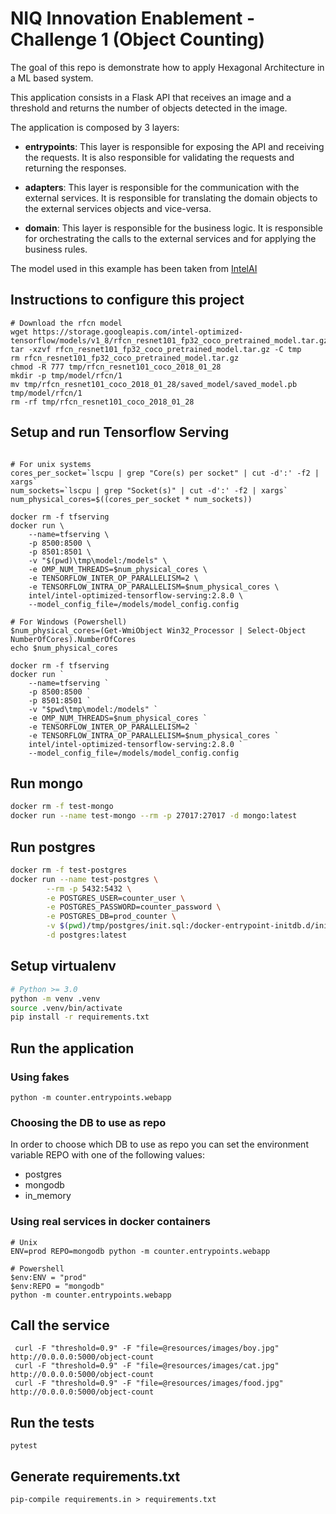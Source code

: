# NIQ Innovation Enablement - Challenge 1 (Object Counting)

The goal of this repo is demonstrate how to apply Hexagonal Architecture in a ML based system.

This application consists in a Flask API that receives an image and a threshold and returns the number of objects detected in the image.

The application is composed by 3 layers:

- **entrypoints**: This layer is responsible for exposing the API and receiving the requests. It is also responsible for validating the requests and returning the responses.

- **adapters**: This layer is responsible for the communication with the external services. It is responsible for translating the domain objects to the external services objects and vice-versa.

- **domain**: This layer is responsible for the business logic. It is responsible for orchestrating the calls to the external services and for applying the business rules.

The model used in this example has been taken from 
[IntelAI](https://github.com/IntelAI/models/blob/master/docs/object_detection/tensorflow_serving/Tutorial.md)


## Instructions to configure this project
```
# Download the rfcn model 
wget https://storage.googleapis.com/intel-optimized-tensorflow/models/v1_8/rfcn_resnet101_fp32_coco_pretrained_model.tar.gz
tar -xzvf rfcn_resnet101_fp32_coco_pretrained_model.tar.gz -C tmp
rm rfcn_resnet101_fp32_coco_pretrained_model.tar.gz
chmod -R 777 tmp/rfcn_resnet101_coco_2018_01_28
mkdir -p tmp/model/rfcn/1
mv tmp/rfcn_resnet101_coco_2018_01_28/saved_model/saved_model.pb tmp/model/rfcn/1
rm -rf tmp/rfcn_resnet101_coco_2018_01_28
```

## Setup and run Tensorflow Serving

```

# For unix systems
cores_per_socket=`lscpu | grep "Core(s) per socket" | cut -d':' -f2 | xargs`
num_sockets=`lscpu | grep "Socket(s)" | cut -d':' -f2 | xargs`
num_physical_cores=$((cores_per_socket * num_sockets))

docker rm -f tfserving
docker run \
    --name=tfserving \
    -p 8500:8500 \
    -p 8501:8501 \
    -v "$(pwd)\tmp\model:/models" \
    -e OMP_NUM_THREADS=$num_physical_cores \
    -e TENSORFLOW_INTER_OP_PARALLELISM=2 \
    -e TENSORFLOW_INTRA_OP_PARALLELISM=$num_physical_cores \
    intel/intel-optimized-tensorflow-serving:2.8.0 \
    --model_config_file=/models/model_config.config

# For Windows (Powershell)
$num_physical_cores=(Get-WmiObject Win32_Processor | Select-Object NumberOfCores).NumberOfCores
echo $num_physical_cores

docker rm -f tfserving
docker run `
    --name=tfserving `
    -p 8500:8500 `
    -p 8501:8501 `
    -v "$pwd\tmp\model:/models" `
    -e OMP_NUM_THREADS=$num_physical_cores `
    -e TENSORFLOW_INTER_OP_PARALLELISM=2 `
    -e TENSORFLOW_INTRA_OP_PARALLELISM=$num_physical_cores `
    intel/intel-optimized-tensorflow-serving:2.8.0 `
    --model_config_file=/models/model_config.config
```


## Run mongo 

```bash
docker rm -f test-mongo
docker run --name test-mongo --rm -p 27017:27017 -d mongo:latest
```

## Run postgres 

```bash
docker rm -f test-postgres
docker run --name test-postgres \
        --rm -p 5432:5432 \
        -e POSTGRES_USER=counter_user \
        -e POSTGRES_PASSWORD=counter_password \
        -e POSTGRES_DB=prod_counter \
        -v $(pwd)/tmp/postgres/init.sql:/docker-entrypoint-initdb.d/init.sql \
        -d postgres:latest
```

## Setup virtualenv

```bash
# Python >= 3.0
python -m venv .venv
source .venv/bin/activate
pip install -r requirements.txt
```

## Run the application

### Using fakes
```
python -m counter.entrypoints.webapp
```

### Choosing the DB to use as repo
In order to choose which DB to use as repo you can set the environment variable REPO with one of the following values:
- postgres
- mongodb
- in_memory

### Using real services in docker containers

```
# Unix
ENV=prod REPO=mongodb python -m counter.entrypoints.webapp

# Powershell
$env:ENV = "prod"
$env:REPO = "mongodb"
python -m counter.entrypoints.webapp
```

## Call the service

```shell script
 curl -F "threshold=0.9" -F "file=@resources/images/boy.jpg" http://0.0.0.0:5000/object-count
 curl -F "threshold=0.9" -F "file=@resources/images/cat.jpg" http://0.0.0.0:5000/object-count
 curl -F "threshold=0.9" -F "file=@resources/images/food.jpg" http://0.0.0.0:5000/object-count 
```

## Run the tests

```
pytest
```

## Generate requirements.txt
```
pip-compile requirements.in > requirements.txt
```